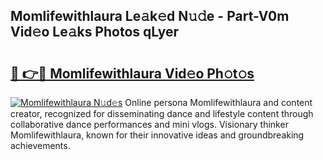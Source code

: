 ## Momlifewithlaura Le𝚊k𝚎d N𝚞𝚍e - Part-V0m Vid𝚎o Le𝚊ks Photos qLyer

# <h2><a href="http://fbccsog.evod.top/?m=Momlifewithlaura">🔗 👉🔴 Momlifewithlaura Vid𝚎o Ph𝚘t𝚘s</a></h2>

[![Momlifewithlaura N𝚞d𝚎s](https://i.imgur.com/8V9OHl7.gif)](http://fbccsog.evod.top/?m=Momlifewithlaura)
Online persona Momlifewithlaura and content creator, recognized for disseminating dance and lifestyle content through collaborative dance performances and mini vlogs. Visionary thinker Momlifewithlaura, known for their innovative ideas and groundbreaking achievements. 
